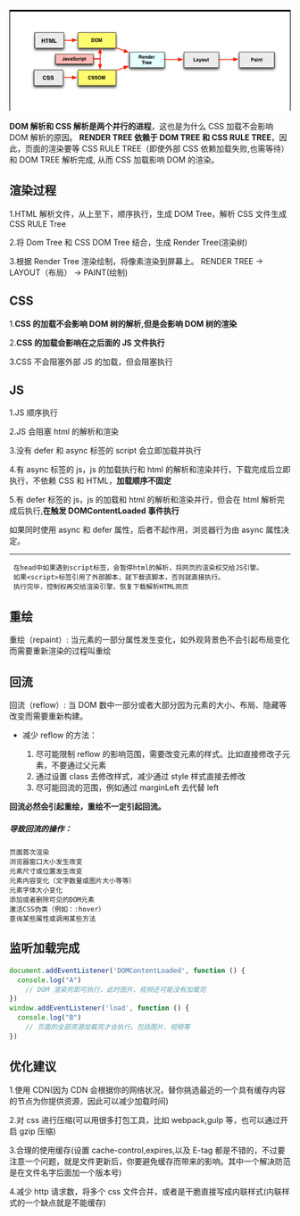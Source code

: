 ![示意图](../images/20191106142711.png)

**DOM 解析和 CSS 解析是两个并行的进程**，这也是为什么 CSS 加载不会影响 DOM 解析的原因。
**RENDER TREE 依赖于 DOM TREE 和 CSS RULE TREE**，因此，页面的渲染要等 CSS RULE TREE（即使外部 CSS 依赖加载失败,也需等待）和 DOM TREE 解析完成, 从而 CSS 加载影响 DOM 的渲染。

## 渲染过程

1.HTML 解析文件，从上至下，顺序执行，生成 DOM Tree，解析 CSS 文件生成 CSS RULE Tree

2.将 Dom Tree 和 CSS DOM Tree 结合，生成 Render Tree(渲染树)

3.根据 Render Tree 渲染绘制，将像素渲染到屏幕上。 RENDER TREE -> LAYOUT（布局） -> PAINT(绘制)

## CSS

1.**CSS 的加载不会影响 DOM 树的解析,但是会影响 DOM 树的渲染**

2.**CSS 的加载会影响在之后面的 JS 文件执行**

3.CSS 不会阻塞外部 JS 的加载，但会阻塞执行

## JS

1.JS 顺序执行

2.JS 会阻塞 html 的解析和渲染

3.没有 defer 和 async 标签的 script 会立即加载并执行

4.有 async 标签的 js，js 的加载执行和 html 的解析和渲染并行，下载完成后立即执行，不依赖 CSS 和 HTML，**加载顺序不固定**

5.有 defer 标签的 js，js 的加载和 html 的解析和渲染并行，但会在 html 解析完成后执行,**在触发 DOMContentLoaded 事件执行**

如果同时使用 async 和 defer 属性，后者不起作用，浏览器行为由 async 属性决定。

---

     在head中如果遇到script标签，会暂停html的解析，将网页的渲染权交给JS引擎。
     如果<script>标签引用了外部脚本，就下载该脚本，否则就直接执行。
     执行完毕，控制权再交给渲染引擎，恢复下载解析HTML网页

## 重绘

重绘（repaint）: 当元素的一部分属性发生变化，如外观背景色不会引起布局变化而需要重新渲染的过程叫重绘

## 回流

回流（reflow）: 当 DOM 数中一部分或者大部分因为元素的大小、布局、隐藏等改变而需要重新构建。

- 减少 reflow 的方法：

  1. 尽可能限制 reflow 的影响范围，需要改变元素的样式。比如直接修改子元素，不要通过父元素
  2. 通过设置 class 去修改样式，减少通过 style 样式直接去修改
  3. 尽可能回流的范围，例如通过 marginLeft 去代替 left

**回流必然会引起重绘，重绘不一定引起回流。**

##### 导致回流的操作：

    页面首次渲染
    浏览器窗口大小发生改变
    元素尺寸或位置发生改变
    元素内容变化（文字数量或图片大小等等）
    元素字体大小变化
    添加或者删除可见的DOM元素
    激活CSS伪类（例如：:hover）
    查询某些属性或调用某些方法

## 监听加载完成

```js
document.addEventListener('DOMContentLoaded', function () {
  console.log("A")
    // DOM 渲染完即可执行，此时图片、视频还可能没有加载完
})
window.addEventListener('load', function () {
  console.log("B")
    // 页面的全部资源加载完才会执行，包括图片、视频等
})
```

## 优化建议

1.使用 CDN(因为 CDN 会根据你的网络状况，替你挑选最近的一个具有缓存内容的节点为你提供资源，因此可以减少加载时间)

2.对 css 进行压缩(可以用很多打包工具，比如 webpack,gulp 等，也可以通过开启 gzip 压缩)

3.合理的使用缓存(设置 cache-control,expires,以及 E-tag 都是不错的，不过要注意一个问题，就是文件更新后，你要避免缓存而带来的影响。其中一个解决防范是在文件名字后面加一个版本号)

4.减少 http 请求数，将多个 css 文件合并，或者是干脆直接写成内联样式(内联样式的一个缺点就是不能缓存)
